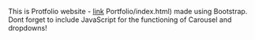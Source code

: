 This is Protfolio website - [link](https://raw.githack.com/geeksterin/full-stack-exercises/main/Bootstrap/2) Portfolio/index.html) made using Bootstrap. Dont forget to include JavaScript for the functioning of Carousel and dropdowns!
